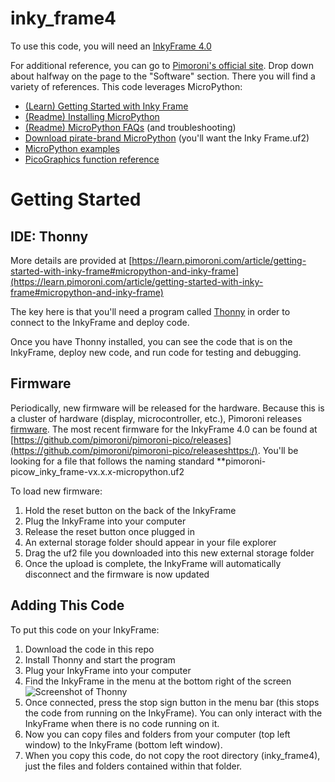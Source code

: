 # inky_frame4

To use this code, you will need an [InkyFrame 4.0](https://shop.pimoroni.com/products/inky-frame-4?variant=40443825094739https:/)

For additional reference, you can go to [Pimoroni's official site](https://shop.pimoroni.com/products/inky-frame-4?variant=40443825094739https:/). Drop down about halfway on the page to the "Software" section. There you will find a variety of references. This code leverages MicroPython:

* [(Learn) Getting Started with Inky Frame](https://learn.pimoroni.com/article/getting-started-with-inky-frame)
* [(Readme) Installing MicroPython](https://github.com/pimoroni/pimoroni-pico/blob/main/setting-up-micropython.md)
* [(Readme) MicroPython FAQs](https://github.com/pimoroni/pimoroni-pico/blob/main/faqs-micropython.md) (and troubleshooting)
* [Download pirate-brand MicroPython](https://github.com/pimoroni/pimoroni-pico/releases) (you'll want the Inky Frame.uf2)
* [MicroPython examples](https://github.com/pimoroni/pimoroni-pico/tree/main/micropython/examples/inky_frame)
* [PicoGraphics function reference](https://github.com/pimoroni/pimoroni-pico/tree/main/micropython/modules/picographics)


# Getting Started

## IDE: Thonny

More details are provided at [https://learn.pimoroni.com/article/getting-started-with-inky-frame#micropython-and-inky-frame](https://learn.pimoroni.com/article/getting-started-with-inky-frame#micropython-and-inky-frame)

The key here is that you'll need a program called [Thonny](https://thonny.org/https:/) in order to connect to the InkyFrame and deploy code.

Once you have Thonny installed, you can see the code that is on the InkyFrame, deploy new code, and run code for testing and debugging.

## Firmware

Periodically, new firmware will be released for the hardware. Because this is a cluster of hardware (display, microcontroller, etc.), Pimoroni releases [firmware](https://github.com/pimoroni/pimoroni-pico/blob/main/setting-up-micropython.mdhttps:/). The most recent firmware for the InkyFrame 4.0 can be found at [https://github.com/pimoroni/pimoroni-pico/releases](https://github.com/pimoroni/pimoroni-pico/releaseshttps:/). You'll be looking for a file that follows the naming standard **pimoroni-picow_inky_frame-vx.x.x-micropython.uf2

To load new firmware:

1. Hold the reset button on the back of the InkyFrame
2. Plug the InkyFrame into your computer
3. Release the reset button once plugged in
4. An external storage folder should appear in your file explorer
5. Drag the uf2 file you downloaded into this new external storage folder
6. Once the upload is complete, the InkyFrame will automatically disconnect and the firmware is now updated

## Adding This Code

To put this code on your InkyFrame:

1. Download the code in this repo
2. Install Thonny and start the program
3. Plug your InkyFrame into your computer
4. Find the InkyFrame in the menu at the bottom right of the screen![Screenshot of Thonny](https://cdn.learn.pimoroni.com/article/getting-started-with-inky-frame/assets/thonny2_v2.png?width=800)
5. Once connected, press the stop sign button in the menu bar (this stops the code from running on the InkyFrame). You can only interact with the InkyFrame when there is no code running on it.
6. Now you can copy files and folders from your computer (top left window) to the InkyFrame (bottom left window).
7. When you copy this code, do not copy the root directory (inky_frame4), just the files and folders contained within that folder.
